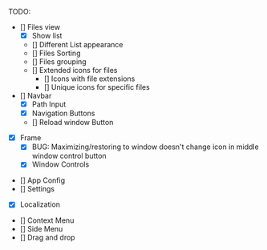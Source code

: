 TODO: 
- [] Files view
    - [x] Show list
    - [] Different List appearance
    - [] Files Sorting
    - [] Files grouping
    - [] Extended icons for files
        - [] Icons with file extensions
        - [] Unique icons for specific files
- [] Navbar
    - [x] Path Input
    - [x] Navigation Buttons
    - [] Reload window Button
- [x] Frame
    - [x] BUG: Maximizing/restoring to window doesn't change icon in middle window control button
    - [x] Window Controls
- [] App Config
- [] Settings
- [x] Localization
- [] Context Menu
- [] Side Menu
- [] Drag and drop